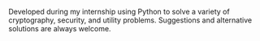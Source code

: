 Developed during my internship using Python to solve a variety of cryptography, security, and utility problems. Suggestions and alternative solutions are always welcome.
